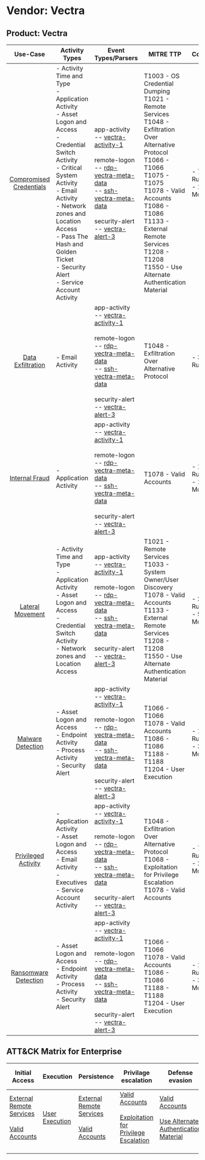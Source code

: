 Vendor: Vectra
==============
Product: Vectra
---------------
|                                 Use-Case                                  | Activity Types                                                                                                                                                                                                                                                                                  | Event Types/Parsers                                                                                                                                                                                                                                                                                                                                                         | MITRE TTP                                                                                                                                                                                                                                                                                         | Content                     |
|:-------------------------------------------------------------------------:| ----------------------------------------------------------------------------------------------------------------------------------------------------------------------------------------------------------------------------------------------------------------------------------------------- | --------------------------------------------------------------------------------------------------------------------------------------------------------------------------------------------------------------------------------------------------------------------------------------------------------------------------------------------------------------------------- | ------------------------------------------------------------------------------------------------------------------------------------------------------------------------------------------------------------------------------------------------------------------------------------------------- | --------------------------- |
| [Compromised Credentials](../UseCases/usecase_compromised_credentials.md) | - Activity Time  and Type<br>- Application Activity<br>- Asset Logon and Access<br>- Credential Switch Activity<br>- Critical System Activity<br>- Email Activity<br>- Network zones and Location Access<br>- Pass The Hash and Golden Ticket<br>- Security Alert<br>- Service Account Activity |  app-activity<br> -- [vectra-activity-1](../Parsers/parserContent_vectra-activity-1.md)<br><br> remote-logon<br> -- [rdp-vectra-meta-data](../Parsers/parserContent_rdp-vectra-meta-data.md)<br> -- [ssh-vectra-meta-data](../Parsers/parserContent_ssh-vectra-meta-data.md)<br><br> security-alert<br> -- [vectra-alert-3](../Parsers/parserContent_vectra-alert-3.md)<br> | T1003 - OS Credential Dumping<br>T1021 - Remote Services<br>T1048 - Exfiltration Over Alternative Protocol<br>T1066 - T1066<br>T1075 - T1075<br>T1078 - Valid Accounts<br>T1086 - T1086<br>T1133 - External Remote Services<br>T1208 - T1208<br>T1550 - Use Alternate Authentication Material<br> |  - 77 Rules<br> - 11 Models |
|       [Data Exfiltration](../UseCases/usecase_data_exfiltration.md)       | - Email Activity                                                                                                                                                                                                                                                                                |  app-activity<br> -- [vectra-activity-1](../Parsers/parserContent_vectra-activity-1.md)<br><br> remote-logon<br> -- [rdp-vectra-meta-data](../Parsers/parserContent_rdp-vectra-meta-data.md)<br> -- [ssh-vectra-meta-data](../Parsers/parserContent_ssh-vectra-meta-data.md)<br><br> security-alert<br> -- [vectra-alert-3](../Parsers/parserContent_vectra-alert-3.md)<br> | T1048 - Exfiltration Over Alternative Protocol<br>                                                                                                                                                                                                                                                |  - 3 Rules<br>              |
|          [Internal Fraud](../UseCases/usecase_internal_fraud.md)          | - Application Activity                                                                                                                                                                                                                                                                          |  app-activity<br> -- [vectra-activity-1](../Parsers/parserContent_vectra-activity-1.md)<br><br> remote-logon<br> -- [rdp-vectra-meta-data](../Parsers/parserContent_rdp-vectra-meta-data.md)<br> -- [ssh-vectra-meta-data](../Parsers/parserContent_ssh-vectra-meta-data.md)<br><br> security-alert<br> -- [vectra-alert-3](../Parsers/parserContent_vectra-alert-3.md)<br> | T1078 - Valid Accounts<br>                                                                                                                                                                                                                                                                        |  - 13 Rules<br> - 1 Models  |
|        [Lateral Movement](../UseCases/usecase_lateral_movement.md)        | - Activity Time  and Type<br>- Application Activity<br>- Asset Logon and Access<br>- Credential Switch Activity<br>- Network zones and Location Access                                                                                                                                          |  app-activity<br> -- [vectra-activity-1](../Parsers/parserContent_vectra-activity-1.md)<br><br> remote-logon<br> -- [rdp-vectra-meta-data](../Parsers/parserContent_rdp-vectra-meta-data.md)<br> -- [ssh-vectra-meta-data](../Parsers/parserContent_ssh-vectra-meta-data.md)<br><br> security-alert<br> -- [vectra-alert-3](../Parsers/parserContent_vectra-alert-3.md)<br> | T1021 - Remote Services<br>T1033 - System Owner/User Discovery<br>T1078 - Valid Accounts<br>T1133 - External Remote Services<br>T1208 - T1208<br>T1550 - Use Alternate Authentication Material<br>                                                                                                |  - 24 Rules<br> - 5 Models  |
|       [Malware Detection](../UseCases/usecase_malware_detection.md)       | - Asset Logon and Access<br>- Endpoint Activity<br>- Process Activity<br>- Security Alert                                                                                                                                                                                                       |  app-activity<br> -- [vectra-activity-1](../Parsers/parserContent_vectra-activity-1.md)<br><br> remote-logon<br> -- [rdp-vectra-meta-data](../Parsers/parserContent_rdp-vectra-meta-data.md)<br> -- [ssh-vectra-meta-data](../Parsers/parserContent_ssh-vectra-meta-data.md)<br><br> security-alert<br> -- [vectra-alert-3](../Parsers/parserContent_vectra-alert-3.md)<br> | T1066 - T1066<br>T1078 - Valid Accounts<br>T1086 - T1086<br>T1188 - T1188<br>T1204 - User Execution<br>                                                                                                                                                                                           |  - 13 Rules<br> - 3 Models  |
|     [Privileged Activity](../UseCases/usecase_privileged_activity.md)     | - Application Activity<br>- Asset Logon and Access<br>- Email Activity<br>- Executives<br>- Service Account Activity                                                                                                                                                                            |  app-activity<br> -- [vectra-activity-1](../Parsers/parserContent_vectra-activity-1.md)<br><br> remote-logon<br> -- [rdp-vectra-meta-data](../Parsers/parserContent_rdp-vectra-meta-data.md)<br> -- [ssh-vectra-meta-data](../Parsers/parserContent_ssh-vectra-meta-data.md)<br><br> security-alert<br> -- [vectra-alert-3](../Parsers/parserContent_vectra-alert-3.md)<br> | T1048 - Exfiltration Over Alternative Protocol<br>T1068 - Exploitation for Privilege Escalation<br>T1078 - Valid Accounts<br>                                                                                                                                                                     |  - 7 Rules<br> - 2 Models   |
|    [Ransomware Detection](../UseCases/usecase_ransomware_detection.md)    | - Asset Logon and Access<br>- Endpoint Activity<br>- Process Activity<br>- Security Alert                                                                                                                                                                                                       |  app-activity<br> -- [vectra-activity-1](../Parsers/parserContent_vectra-activity-1.md)<br><br> remote-logon<br> -- [rdp-vectra-meta-data](../Parsers/parserContent_rdp-vectra-meta-data.md)<br> -- [ssh-vectra-meta-data](../Parsers/parserContent_ssh-vectra-meta-data.md)<br><br> security-alert<br> -- [vectra-alert-3](../Parsers/parserContent_vectra-alert-3.md)<br> | T1066 - T1066<br>T1078 - Valid Accounts<br>T1086 - T1086<br>T1188 - T1188<br>T1204 - User Execution<br>                                                                                                                                                                                           |  - 13 Rules<br> - 3 Models  |

ATT&CK Matrix for Enterprise
----------------------------
| Initial Access                                                                                                                                   | Execution                                                           | Persistence                                                                                                                                      | Privilage escalation                                                                                                                                          | Defense evasion                                                                                                                                               | Credential Access                                                          | Discovery                                                                        | Lateral Movement                                                                                                                                               | Collection | Command and Control | Exfiltration                                                                                | Impact |
| ------------------------------------------------------------------------------------------------------------------------------------------------ | ------------------------------------------------------------------- | ------------------------------------------------------------------------------------------------------------------------------------------------ | ------------------------------------------------------------------------------------------------------------------------------------------------------------- | ------------------------------------------------------------------------------------------------------------------------------------------------------------- | -------------------------------------------------------------------------- | -------------------------------------------------------------------------------- | -------------------------------------------------------------------------------------------------------------------------------------------------------------- | ---------- | ------------------- | ------------------------------------------------------------------------------------------- | ------ |
| [External Remote Services](https://attack.mitre.org/techniques/T1133)<br><br>[Valid Accounts](https://attack.mitre.org/techniques/T1078)<br><br> | [User Execution](https://attack.mitre.org/techniques/T1204)<br><br> | [External Remote Services](https://attack.mitre.org/techniques/T1133)<br><br>[Valid Accounts](https://attack.mitre.org/techniques/T1078)<br><br> | [Valid Accounts](https://attack.mitre.org/techniques/T1078)<br><br>[Exploitation for Privilege Escalation](https://attack.mitre.org/techniques/T1068)<br><br> | [Valid Accounts](https://attack.mitre.org/techniques/T1078)<br><br>[Use Alternate Authentication Material](https://attack.mitre.org/techniques/T1550)<br><br> | [OS Credential Dumping](https://attack.mitre.org/techniques/T1003)<br><br> | [System Owner/User Discovery](https://attack.mitre.org/techniques/T1033)<br><br> | [Remote Services](https://attack.mitre.org/techniques/T1021)<br><br>[Use Alternate Authentication Material](https://attack.mitre.org/techniques/T1550)<br><br> |            |                     | [Exfiltration Over Alternative Protocol](https://attack.mitre.org/techniques/T1048)<br><br> |        |